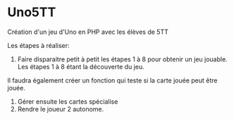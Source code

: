 # Uno5TT
Création d'un jeu d'Uno en PHP avec les élèves de 5TT 

Les étapes à réaliser: 
1) Faire disparaitre petit à petit les étapes 1 à 8 pour obtenir un jeu jouable. Les étapes 1 à 8 étant la découverte du jeu. 

Il faudra également créer un fonction  qui teste si la carte jouée peut être jouée. 
1) Gérer ensuite les cartes spécialise
2) Rendre le joueur 2 autonome.
